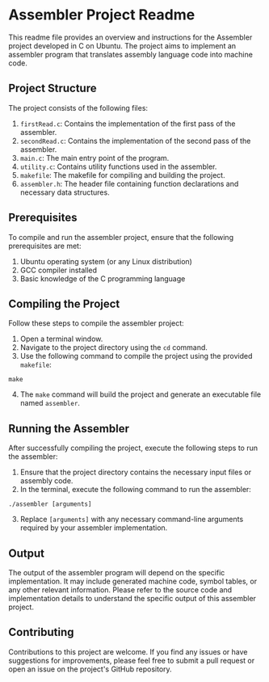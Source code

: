 # Assembler Project Readme

This readme file provides an overview and instructions for the Assembler project developed in C on Ubuntu. The project aims to implement an assembler program that translates assembly language code into machine code.

## Project Structure

The project consists of the following files:

1. `firstRead.c`: Contains the implementation of the first pass of the assembler.
2. `secondRead.c`: Contains the implementation of the second pass of the assembler.
3. `main.c`: The main entry point of the program.
4. `utility.c`: Contains utility functions used in the assembler.
5. `makefile`: The makefile for compiling and building the project.
6. `assembler.h`: The header file containing function declarations and necessary data structures.

## Prerequisites

To compile and run the assembler project, ensure that the following prerequisites are met:

1. Ubuntu operating system (or any Linux distribution)
2. GCC compiler installed
3. Basic knowledge of the C programming language

## Compiling the Project

Follow these steps to compile the assembler project:

1. Open a terminal window.
2. Navigate to the project directory using the `cd` command.
3. Use the following command to compile the project using the provided `makefile`:

```shell
make
```

4. The `make` command will build the project and generate an executable file named `assembler`.

## Running the Assembler

After successfully compiling the project, execute the following steps to run the assembler:

1. Ensure that the project directory contains the necessary input files or assembly code.
2. In the terminal, execute the following command to run the assembler:

```shell
./assembler [arguments]
```

3. Replace `[arguments]` with any necessary command-line arguments required by your assembler implementation.

## Output

The output of the assembler program will depend on the specific implementation. It may include generated machine code, symbol tables, or any other relevant information. Please refer to the source code and implementation details to understand the specific output of this assembler project.

## Contributing

Contributions to this project are welcome. If you find any issues or have suggestions for improvements, please feel free to submit a pull request or open an issue on the project's GitHub repository.
